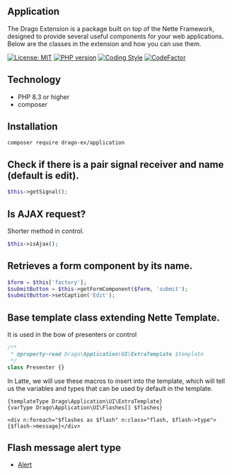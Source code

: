 ## Application
The Drago Extension is a package built on top of the Nette Framework, designed to provide several useful
components for your web applications. Below are the classes in the extension and how you can use them.

[![License: MIT](https://img.shields.io/badge/License-MIT-yellow.svg)](https://raw.githubusercontent.com/drago-ex/application/master/license.md)
[![PHP version](https://badge.fury.io/ph/drago-ex%2Fapplication.svg)](https://badge.fury.io/ph/drago-ex%2Fapplication)
[![Coding Style](https://github.com/drago-ex/application/actions/workflows/coding-style.yml/badge.svg)](https://github.com/drago-ex/application/actions/workflows/coding-style.yml)
[![CodeFactor](https://www.codefactor.io/repository/github/drago-ex/application/badge)](https://www.codefactor.io/repository/github/drago-ex/application)

## Technology
- PHP 8.3 or higher
- composer

## Installation
```
composer require drago-ex/application
```

## Check if there is a pair signal receiver and name (default is edit).
```php
$this->getSignal();
```

## Is AJAX request?
Shorter method in control.
```php
$this->isAjax();
```

## Retrieves a form component by its name.
```php
$form = $this['factory'];
$submitButton = $this->getFormComponent($form, 'submit');
$submitButton->setCaption('Edit');
```

## Base template class extending Nette Template.
It is used in the bow of presenters or control
```php
/**
 * @property-read Drago\Application\UI\ExtraTemplate $template
 */
class Presenter {}
```

In Latte, we will use these macros to insert into the template, which will tell us the
variables and types that can be used by default in the template.
```latte
{templateType Drago\Application\UI\ExtraTemplate}
{varType Drago\Application\UI\Flashes[] $flashes}

<div n:foreach="$flashes as $flash" n:class="flash, $flash->type">{$flash->message}</div>
```

## Flash message alert type
- [Alert](https://github.com/drago-ex/application/blob/master/src/Drago/Application/UI/Alert.php)

